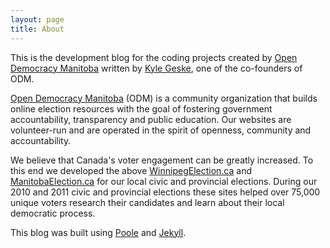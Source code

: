 ```yaml
---
layout: page
title: About
---
```


This is the development blog for the coding projects created by [Open Democracy Manitoba](http://opendemocracymanitoba.ca) written by [Kyle Geske](http://twitter.com/stungeye), one of the co-founders of ODM.

[Open Democracy Manitoba](http://opendemocracymanitoba.ca) (ODM) is a community organization that builds online election resources with the goal of fostering government accountability, transparency and public education. Our websites are volunteer-run and are operated in the spirit of openness, community and accountability.

We believe that Canada's voter engagement can be greatly increased. To this end we developed the above [WinnipegElection.ca](http://winnipegelection.ca) and [ManitobaElection.ca](http://manitobaelection.ca) for our local civic and provincial elections. During our 2010 and 2011 civic and provincial elections these sites helped over 75,000 unique voters research their candidates and learn about their local democratic process.

This blog was built using [Poole](http://getpoole.com/) and [Jekyll](http://jekyllrb.com).
